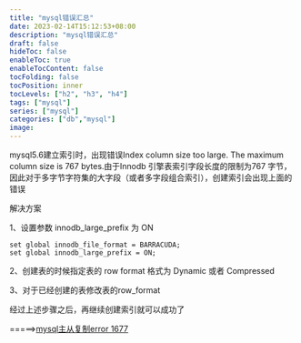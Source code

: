 ```yaml
---
title: "mysql错误汇总"
date: 2023-02-14T15:12:53+08:00
description: "mysql错误汇总"
draft: false
hideToc: false
enableToc: true
enableTocContent: false
tocFolding: false
tocPosition: inner
tocLevels: ["h2", "h3", "h4"]
tags: ["mysql"]
series: ["mysql"]
categories: ["db","mysql"]
image:
---
```

mysql5.6建立索引时，出现错误Index column size too large. The maximum column size is 767 bytes.由于Innodb 引擎表索引字段长度的限制为767 字节，因此对于多字节字符集的大字段（或者多字段组合索引），创建索引会出现上面的错误

解决方案

1、设置参数 innodb\_large\_prefix 为 ON

```
set global innodb_file_format = BARRACUDA;
set global innodb_large_prefix = ON;
```

2、创建表的时候指定表的 row format 格式为 Dynamic 或者 Compressed

3、对于已经创建的表修改表的row\_format

经过上述步骤之后，再继续创建索引就可以成功了

=====&gt;[mysql主从复制error 1677](https://www.cnblogs.com/cenliang/p/5555666.html)

